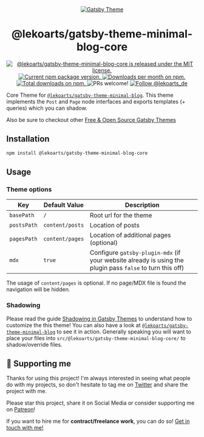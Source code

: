 <p align="center">
  <a href="https://themes.lekoarts.de">
    <img alt="Gatsby Theme" src="https://img.lekoarts.de/gatsby/gatsby-themes-illustration.png" />
  </a>
</p>
<h1 align="center">
  @lekoarts/gatsby-theme-minimal-blog-core
</h1>

<p align="center">
  <a href="https://github.com/LekoArts/gatsby-themes/blob/master/LICENSE">
    <img src="https://img.shields.io/badge/license-MIT-blue.svg" alt="@lekoarts/gatsby-theme-minimal-blog-core is released under the MIT license." />
  </a>
  <a href="https://www.npmjs.org/package/@lekoarts/gatsby-theme-minimal-blog-core">
    <img src="https://img.shields.io/npm/v/@lekoarts/gatsby-theme-minimal-blog-core.svg" alt="Current npm package version." />
  </a>
  <a href="https://npmcharts.com/compare/@lekoarts/gatsby-theme-minimal-blog-core?minimal=true">
    <img src="https://img.shields.io/npm/dm/@lekoarts/gatsby-theme-minimal-blog-core.svg" alt="Downloads per month on npm." />
  </a>
  <a href="https://npmcharts.com/compare/@lekoarts/gatsby-theme-minimal-blog-core?minimal=true">
    <img src="https://img.shields.io/npm/dt/@lekoarts/gatsby-theme-minimal-blog-core.svg" alt="Total downloads on npm." />
  </a>
  <img src="https://img.shields.io/badge/PRs-welcome-brightgreen.svg" alt="PRs welcome!" />
  <a href="https://twitter.com/intent/follow?screen_name=lekoarts_de">
      <img src="https://img.shields.io/twitter/follow/lekoarts_de.svg?label=Follow%20@lekoarts_de" alt="Follow @lekoarts_de" />
    </a>
</p>

Core Theme for [`@lekoarts/gatsby-theme-minimal-blog`](https://github.com/LekoArts/gatsby-themes/tree/master/themes/gatsby-theme-minimal-blog). This theme implements the `Post` and `Page` node interfaces and exports templates (+ queries) which you can shadow.

Also be sure to checkout other [Free & Open Source Gatsby Themes](https://themes.lekoarts.de)

## Installation

```sh
npm install @lekoarts/gatsby-theme-minimal-blog-core
```

## Usage

### Theme options

| Key         | Default Value   | Description                                                                                               |
| ----------- | --------------- | --------------------------------------------------------------------------------------------------------- |
| `basePath`  | `/`             | Root url for the theme                                                                                    |
| `postsPath` | `content/posts` | Location of posts                                                                                         |
| `pagesPath` | `content/pages` | Location of additional pages (optional)                                                                   |
| `mdx`       | `true`          | Configure `gatsby-plugin-mdx` (if your website already is using the plugin pass `false` to turn this off) |

The usage of `content/pages` is optional. If no page/MDX file is found the navigation will be hidden.

### Shadowing

Please read the guide [Shadowing in Gatsby Themes](https://www.gatsbyjs.org/docs/themes/shadowing/) to understand how to customize the this theme! You can also have a look at [`@lekoarts/gatsby-theme-minimal-blog`](https://github.com/LekoArts/gatsby-themes/tree/master/themes/gatsby-theme-minimal-blog) to see it in action. Generally speaking you will want to place your files into `src/@lekoarts/gatsby-theme-minimal-blog-core/` to shadow/override files.

## 🌟 Supporting me

Thanks for using this project! I'm always interested in seeing what people do with my projects, so don't hesitate to tag me on [Twitter](https://twitter.com/lekoarts_de) and share the project with me.

Please star this project, share it on Social Media or consider supporting me on [Patreon](https://www.patreon.com/lekoarts)!

If you want to hire me for **contract/freelance work**, you can do so! [Get in touch with me!](https://www.lekoarts.de/en/contact)
